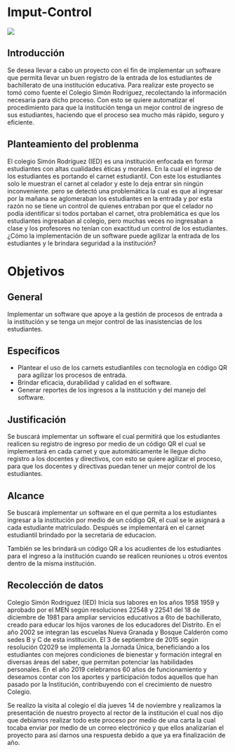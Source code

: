 # Imput-Control
![](https://i.imgur.com/RTgrDRc.jpg)
## Introducción
Se desea llevar a cabo un proyecto con el fin de implementar un software que permita llevar un buen registro de la entrada de los estudiantes de bachillerato de una institución educativa. Para realizar este proyecto se tomó como fuente el Colegio Simón Rodríguez, recolectando la información necesaria para dicho proceso. Con esto se quiere automatizar el procedimiento para que la institución tenga un mejor control de ingreso de sus estudiantes, haciendo que el proceso sea mucho más rápido, seguro y eficiente.
## Planteamiento del problenma
El colegio Simón Rodríguez (IED) es una institución enfocada en formar estudiantes con altas cualidades éticas y morales. En la cual el ingreso de los estudiantes es portando el carnet estudiantil. Con este los estudiantes solo le muestran el carnet al celador y este lo deja entrar sin ningún inconveniente.
pero se detectó una problemática la cual es que al ingresar por la mañana se aglomeraban los estudiantes en la entrada y por esta razón no se tiene un control de quienes entraban por que el celador no podía identificar si todos portaban el carnet, otra problemática es que los estudiantes ingresaban al colegio, pero muchas veces no ingresaban a clase y los profesores no tenían con exactitud un control de los estudiantes.
¿Cómo la implementación de un software puede agilizar la entrada de los estudiantes y le brindara seguridad a la institución?
# Objetivos
## General
Implementar un software que apoye a la gestión de procesos de entrada a la institución y se tenga un mejor control de las inasistencias de los estudiantes.
## Específicos
- Plantear el uso de los carnets estudiantiles con tecnología en código QR para agilizar los procesos de entrada.
- Brindar eficacia, durabilidad y calidad en el software.
- Generar reportes de los ingresos a la institución y del manejo del software.
## Justificación
Se buscará implementar un software el cual permitirá que los estudiantes realicen su registro de ingreso por medio de un código QR el cual se implementará en cada carnet y que automáticamente le llegue dicho registro a los docentes y directivos, con esto se quiere agilizar el proceso, para que los docentes y directivas puedan tener un mejor control de los estudiantes.
## Alcance
Se buscará implementar un software en el que permita a los estudiantes ingresar a la institución por medio de un código QR, el cual se le asignará a cada estudiante matriculado. Después se implementará en el carnet estudiantil brindado por la secretaria de educacion.

También se les brindará un código QR a los acudientes de los estudiantes para el ingreso a la institución cuando se realicen reuniones u otros eventos dentro de la misma institución.
## Recolección de datos
Colegio Simón Rodriguez (IED)
Inicia sus labores en los años 1958 1959 y aprobado por el MEN según resoluciones 22548 y 22541 del 18 de diciembre de 1981 para ampliar servicios educativos a 6to de bachillerato, creado para educar los hijos varones de los educadores del Distrito. En el año 2002 se integran las escuelas Nueva Granada y Bosque Calderón como sedes B y C de esta institución. El 3 de septiembre de 2015 según resolución 02029 se implementa la Jornada Única, beneficiando a los estudiantes con mejores condiciones de bienestar y formación integral en diversas áreas del saber, que permitan potenciar las habilidades personales. En el año 2019 celebramos 60 años de funcionamiento y deseamos contar con los aportes y participación todos aquellos que han pasado por la Institución, contribuyendo con el crecimiento de nuestro Colegio.

Se realizo la visita al colegio el día jueves 14 de noviembre y realizamos la presentación de nuestro proyecto al rector de la institución el cual nos dijo que debíamos realizar todo este proceso por medio de una carta la cual tocaba enviar por medio de un correo electrónico y que ellos analizarían el proyecto para así darnos una respuesta debido a que ya era finalización de año.
